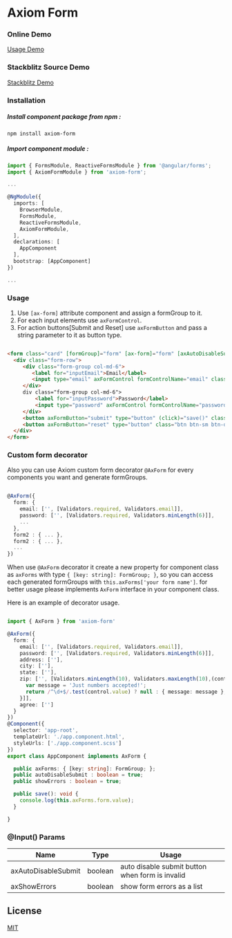 # Axiom Form

### Online Demo

[Usage Demo](http://app.musaei.me/angular/form/)

### Stackblitz Source Demo

[Stackblitz Demo](https://stackblitz.com/edit/axiom-form)

### Installation

##### Install component package from npm :

`npm install axiom-form`

##### Import component module :

```typescript
import { FormsModule, ReactiveFormsModule } from '@angular/forms';
import { AxiomFormModule } from 'axiom-form';

...

@NgModule({
  imports: [
    BrowserModule,
    FormsModule,
    ReactiveFormsModule,
    AxiomFormModule,
  ], 
  declarations: [
    AppComponent
  ],
  bootstrap: [AppComponent]
})

...

```

### Usage

1. Use `[ax-form]` attribute component and assign a formGroup to it. 
2. For each input elements use `axFormControl`.
3. For action buttons[Submit and Reset] use `axFormButton` and pass a string parameter to it as button type.

```html

<form class="card" [formGroup]="form" [ax-form]="form" [axAutoDisableSubmit]="true" [axShowErrors]="true">
  <div class="form-row">
     <div class="form-group col-md-6">
        <label for="inputEmail">Email</label>
        <input type="email" axFormControl formControlName="email" class="form-control form-control-sm" id="inputEmail">
     </div>
     div class="form-group col-md-6">
         <label for="inputPassword">Password</label>
         <input type="password" axFormControl formControlName="password" class="form-control form-control-sm" id="inputPassword">
     </div>
     <button axFormButton="submit" type="button" (click)="save()" class="btn btn-sm btn-primary">Sign up</button>
     <button axFormButton="reset" type="button" class="btn btn-sm btn-danger ml-2" (click)="axForms.form.reset()">Clear</button>
  </div>
</form>

```

### Custom form decorator

Also you can use Axiom custom form decorator `@AxForm` for every components you want and generate formGroups. 

```typescript

@AxForm({
  form: {
    email: ['', [Validators.required, Validators.email]],
    password: ['', [Validators.required, Validators.minLength(6)]],
    ...
  },
  form2 : { ... },
  form2 : { ... },
  ...
})

```

When use `@AxForm` decorator it create a new property for component class as `axForms` with type `{ [key: string]: FormGroup; }`, so you can access each generated formGroups with `this.axForms['your form name']`. 
for better usage please implements `AxForm` interface in your component class. 

Here is an example of decorator usage.

```typescript

import { AxForm } from 'axiom-form'

@AxForm({
  form: {
    email: ['', [Validators.required, Validators.email]],
    password: ['', [Validators.required, Validators.minLength(6)]],
    address: [''],
    city: [''],
    state: [''],
    zip: ['', [Validators.minLength(10), Validators.maxLength(10),(control: AbstractControl): { [key: string]: any } => {
      var message = 'Just numbers accepted!';
      return /^\d+$/.test(control.value) ? null : { message: message };
    }]],
    agree: ['']
  }
})
@Component({
  selector: 'app-root',
  templateUrl: './app.component.html',
  styleUrls: ['./app.component.scss']
})
export class AppComponent implements AxForm {

  public axForms: { [key: string]: FormGroup; };
  public autoDisableSubmit : boolean = true;
  public showErrors : boolean = true;

  public save(): void {
    console.log(this.axForms.form.value);
  }

}

```

### @Input() Params

| Name | Type | Usage |
| ------ | ------ | ------ |
| axAutoDisableSubmit | boolean | auto disable submit button when form is invalid |
| axShowErrors | boolean | show form errors as a list |


## License

[MIT](http://opensource.org/licenses/MIT)
